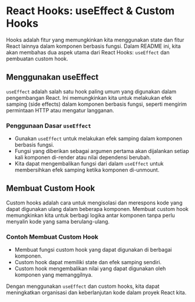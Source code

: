 # React Hooks: useEffect & Custom Hooks

Hooks adalah fitur yang memungkinkan kita menggunakan state dan fitur React lainnya dalam komponen berbasis fungsi. Dalam README ini, kita akan membahas dua aspek utama dari React Hooks: `useEffect` dan pembuatan custom hook.

## Menggunakan useEffect

`useEffect` adalah salah satu hook paling umum yang digunakan dalam pengembangan React. Ini memungkinkan kita untuk melakukan efek samping (side effects) dalam komponen berbasis fungsi, seperti mengirim permintaan HTTP atau mengatur langganan.

### Penggunaan Dasar `useEffect`

- Gunakan `useEffect` untuk melakukan efek samping dalam komponen berbasis fungsi.
- Fungsi yang diberikan sebagai argumen pertama akan dijalankan setiap kali komponen di-render atau nilai dependensi berubah.
- Kita dapat mengembalikan fungsi dari dalam `useEffect` untuk membersihkan efek samping ketika komponen di-unmount.

## Membuat Custom Hook

Custom hooks adalah cara untuk mengisolasi dan merespons kode yang dapat digunakan ulang dalam beberapa komponen. Membuat custom hook memungkinkan kita untuk berbagi logika antar komponen tanpa perlu menyalin kode yang sama berulang-ulang.

### Contoh Membuat Custom Hook

- Membuat fungsi custom hook yang dapat digunakan di berbagai komponen.
- Custom hook dapat memiliki state dan efek samping sendiri.
- Custom hook mengembalikan nilai yang dapat digunakan oleh komponen yang memanggilnya.

Dengan menggunakan `useEffect` dan custom hooks, kita dapat meningkatkan organisasi dan keberlanjutan kode dalam proyek React kita.